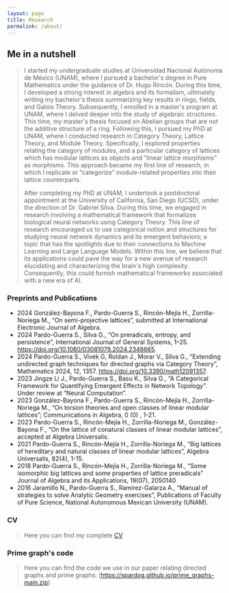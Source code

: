 ```yaml
---
layout: page
title: Research
permalink: /about/
---
```


## Me in a nutshell
>I started my undergraduate studies at Universidad Nacional Autónoma de México (UNAM), where I pursued a bachelor's degree in Pure Mathematics under the guidance of Dr. Hugo Rincón. During this time, I developed a strong interest in algebra and its formalism, ultimately writing my bachelor's thesis summarizing key results in rings, fields, and Galois Theory.  Subsequently, I enrolled in a master's program at UNAM, where I delved deeper into the study of algebraic structures. This time, my master's thesis focused on Abelian groups that are not the additive structure of a ring. Following this, I pursued my PhD at UNAM, where I conducted research in Category Theory, Lattice Theory, and Module Theory. Specifically, I explored properties relating the category of modules, and a particular category of lattices which has modular lattices as objects and “linear lattice morphisms” as morphisms.  This approach became my first line of research, in which I replicate or  “categorize” module-related properties into their lattice counterparts.
>
> 
> After completing my PhD at UNAM, I undertook a postdoctoral appointment at the University of California, San Diego (UCSD), under the direction of Dr. Gabriel Silva. During this time, we  engaged in research involving a mathematical framework that formalizes biological neural networks using Category Theory. This line of research encouraged us to use categorical notion and structures for studying neural network dynamics and its emergent behaviors;  a topic that has the spotlights due to their connections to Machine Learning and Large Language Models. Within this line, we believe that its applications could pave the way for a new avenue of research elucidating and characterizing the brain's high complexity. Consequently, this could furnish mathematical frameworks associated with a new era of AI.
>
>

### Preprints and Publications
- 2024 González-Bayona F., Pardo-Guerra S., Rincón-Mejía H., Zorrilla-Noriega M., “On semi-projective lattices”, submitted at International Electronic Journal of Algebra.
- 2024 Pardo-Guerra S., Silva G., “On preradicals, entropy, and persistence”, International Journal of General Systems, 1–25. https://doi.org/10.1080/03081079.2024.2348665.
- 2024 Pardo-Guerra S., Vivek G, Roldan J., Morar V., Silva G., “Extending undirected graph techniques for directed graphs via Category Theory”, Mathematics 2024, 12, 1357. https://doi.org/10.3390/math12091357.
- 2023 Jingze Li J., Pardo-Guerra S., Basu K., Silva G., “A Categorical Framework for Quantifying Emergent Effects in Network Topology”. Under review at “Neural Computation”.
- 2023 González-Bayona F., Pardo-Guerra S., Rincón-Mejía H., Zorrilla-Noriega M., “On torsion theories and open classes of linear modular lattices”; Communications in Algebra, 0 (0) , 1-21.
- 2023 Pardo-Guerra S., Rincón-Mejía H., Zorrilla-Noriega M., González-Bayona F., “On the lattice of conatural classes of linear modular lattices”, accepted at Algebra Universalis.
- 2021 Pardo-Guerra S., Rincón-Mejía H., Zorrilla-Noriega M., “Big lattices of hereditary and natural classes of linear modular lattices”, Algebra Universalis, 82(4), 1-15.
- 2018 Pardo-Guerra S., Rincón-Mejía H., Zorrilla-Noriega M., “Some isomorphic big lattices and some properties of lattice preradicals” Journal of Algebra and its Applications, 19(07), 2050140
- 2016 Jaramillo N., Pardo-Guerra S., Ramirez-Galarza A., “Manual of strategies to solve Analytic Geometry exercises”, Publications of Faculty of Pure Science, National Autonomous Mexican University (UNAM).

### CV
>Here you can find my complete [CV](https://spardog.github.io/CV.pdf)
>
### Prime graph's code
> Here you can find the code we use in our paper relating directed graphs and prime graphs: (https://spardog.github.io/prime_graphs-main.zip)
